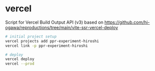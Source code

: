 # vercel

Script for Vercel Build Output API (v3) based on https://github.com/hi-ogawa/reproductions/tree/main/vite-ssr-vercel-deploy

```sh
# initial project setup
vercel projects add ppr-experiment-hiroshi
vercel link -p ppr-experiment-hiroshi

# deploy
vercel deploy
vercel --prod
```
